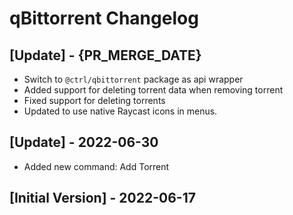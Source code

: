 # qBittorrent Changelog

## [Update] - {PR_MERGE_DATE}

- Switch to `@ctrl/qbittorrent` package as api wrapper
- Added support for deleting torrent data when removing torrent
- Fixed support for deleting torrents
- Updated to use native Raycast icons in menus.

## [Update] - 2022-06-30

- Added new command: Add Torrent

## [Initial Version] - 2022-06-17
